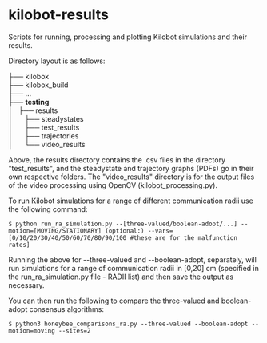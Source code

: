 # kilobot-results
Scripts for running, processing and plotting Kilobot simulations and their results.


Directory layout is as follows:

├── kilobox\
├── kilobox_build\
├── ...\
├── **testing**\
│   ├── results\
│      ├── steadystates\
│      ├── test_results\
│      ├── trajectories\
│      └── video_results

Above, the results directory contains the .csv files in the directory "test_results", and the steadystate and trajectory graphs (PDFs) go in their own respective folders. The "video_results" directory is for the output files of the video processing using OpenCV (kilobot_processing.py).

To run Kilobot simulations for a range of different communication radii use the following command:

```shell
$ python run_ra_simulation.py --[three-valued/boolean-adopt/...] --motion=[MOVING/STATIONARY] (optional:) --vars=[0/10/20/30/40/50/60/70/80/90/100 #these are for the malfunction rates]
```

Running the above for --three-valued and --boolean-adopt, separately, will run simulations for a range of communication radii in [0,20] cm (specified in the run_ra_simulation.py file - RADII list) and then save the output as necessary.

You can then run the following to compare the three-valued and boolean-adopt consensus algorithms:

```shell
$ python3 honeybee_comparisons_ra.py --three-valued --boolean-adopt --motion=moving --sites=2
```
